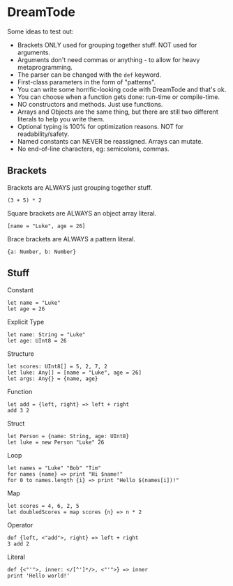 # DreamTode
Some ideas to test out:
* Brackets ONLY used for grouping together stuff. NOT used for arguments.
* Arguments don't need commas or anything - to allow for heavy metaprogramming.
* The parser can be changed with the `def` keyword.
* First-class parameters in the form of "patterns".
* You can write some horrific-looking code with DreamTode and that's ok.
* You can choose when a function gets done: run-time or compile-time.
* NO constructors and methods. Just use functions.
* Arrays and Objects are the same thing, but there are still two different literals to help you write them.
* Optional typing is 100% for optimization reasons. NOT for readability/safety.
* Named constants can NEVER be reassigned. Arrays can mutate.
* No end-of-line characters, eg: semicolons, commas.

## Brackets
Brackets are ALWAYS just grouping together stuff.
```
(3 + 5) * 2
```

Square brackets are ALWAYS an object array literal.
```
[name = "Luke", age = 26]
```

Brace brackets are ALWAYS a pattern literal.
```
{a: Number, b: Number}
```

## Stuff
Constant
```
let name = "Luke"
let age = 26
```

Explicit Type
```
let name: String = "Luke"
let age: UInt8 = 26
```

Structure
```
let scores: UInt8[] = 5, 2, 7, 2
let luke: Any[] = [name = "Luke", age = 26]
let args: Any{} = {name, age}
```

Function
```
let add = {left, right} => left + right
add 3 2
```

Struct
```
let Person = {name: String, age: UInt8}
let luke = new Person "Luke" 26
```

Loop
```
let names = "Luke" "Bob" "Tim"
for names {name} => print "Hi $name!"
for 0 to names.length {i} => print "Hello $(names[i])!"
```

Map
```
let scores = 4, 6, 2, 5
let doubledScores = map scores {n} => n * 2
```

Operator
```
def {left, <"add">, right} => left + right
3 add 2
```

Literal
```
def {<"'">, inner: </[^']*/>, <"'">} => inner
print 'Hello world!'
```